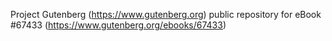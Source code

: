 Project Gutenberg (https://www.gutenberg.org) public repository for
eBook #67433 (https://www.gutenberg.org/ebooks/67433)
